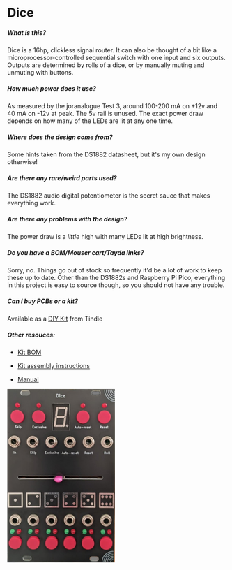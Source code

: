 # Dice

##### What is this?

Dice is a 16hp, clickless signal router. It can also be thought of a bit like a microprocessor-controlled sequential switch with one input and six outputs. Outputs are determined by rolls of a dice, or by manually muting and unmuting with buttons.

##### How much power does it use?

As measured by the joranalogue Test 3, around 100-200 mA on +12v and 40 mA on -12v at peak. The 5v rail is unused. The exact power draw depends on how many of the LEDs are lit at any one time.

##### Where does the design come from?

Some hints taken from the DS1882 datasheet, but it's my own design otherwise!

##### Are there any rare/weird parts used?

The DS1882 audio digital potentiometer is the secret sauce that makes everything work.

##### Are there any problems with the design?

The power draw is a *little* high with many LEDs lit at high brightness.

##### Do you have a BOM/Mouser cart/Tayda links?

Sorry, no. Things go out of stock so frequently it'd be a lot of work to keep these up to date. Other than the DS1882s and Raspberry Pi Pico, everything in this project is easy to source though, so you should not have any trouble.

##### Can I buy PCBs or a kit?

Available as a [DIY Kit](https://www.tindie.com/products/divergentwaves/dice/) from Tindie

##### Other resouces:

- [Kit BOM](BOM.md)

- [Kit assembly instructions](ASSEMBLY.md)

- [Manual](MANUAL.md)

<img src="images/panel.jpg" title="" alt="Dice panel" width="247">
